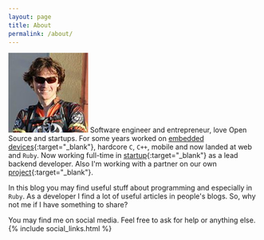```yaml
---
layout: page
title: About
permalink: /about/
---
```


![MyPhoto](/assets/me.jpg) Software engineer and entrepreneur, love Open Source and startups. For some years worked on [embedded devices](http://antlabs.herokuapp.com/pages/portfolio){:target="_blank"}, hardcore `C`, `C++`, mobile and now landed at web and `Ruby`. Now working full-time in [startup](https://10levels.ru/){:target="_blank"} as a lead backend developer. Also I'm working with a partner on our own [project](http://slon-ds.ru/){:target="_blank"}.

In this blog you may find useful stuff about programming and especially in `Ruby`. As a developer I find a lot of useful articles in people's blogs. So, why not me if I have something to share?

You may find me on social media. Feel free to ask for help or anything else.
{% include social_links.html %}
